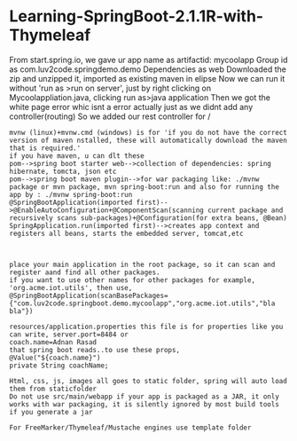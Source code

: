 # Learning-SpringBoot-2.1.1R-with-Thymeleaf

From start.spring.io, we gave ur app name as artifactid: mycoolapp 
Group id as com.luv2code.springdemo.demo
Dependencies as web
Downloaded the zip and unzipped it, imported as existing maven in elipse
Now we can run it without 'run as >run on server', just by right clicking on Mycoolappliation.java, clicking run as>java application
Then we got the white page error whic isnt a error actually just as we didnt add any controller(routing)
So we added our rest controller for /
	
	mvnw (linux)+mvnw.cmd (windows) is for 'if you do not have the correct version of maven nstalled, these will automatically download the maven that is required.'
	if you have maven, u can dlt these
	pom-->spring boot starter web-->collection of dependencies: spring hibernate, tomcta, json etc
	pom-->spring boot maven plugin-->for war packaging like: ./mvnw package or mvn package, mvn spring-boot:run and also for running the app by : ./mvnw spring-boot:run
	@SpringBootApplication(imported first)-->@EnableAutoConfiguration+@ComponentScan(scanning current package and recursively scans sub-packages)+@Configuration(for extra beans, @Bean)
	SpringApplication.run(imported first)-->creates app context and registers all beans, starts the embedded server, tomcat,etc
	
	
	
	place your main application in the root package, so it can scan and register aand find all other packages. 
	if you want to use other names for other packages for example, 'org.acme.iot.utils', then use, @SpringBootApplication(scanBasePackages={"com.luv2code.springboot.demo.mycoolapp","org.acme.iot.utils","bla bla"})
	
	resources/application.properties this file is for properties like you can write, server.port=8484 or
	coach.name=Adnan Rasad
	that spring boot reads..to use these props, 
	@Value("${coach.name}") 
	private String coachName;
	
	Html, css, js, images all goes to static folder, spring will auto load them from staticfolder
	Do not use src/main/webapp if your app is packaged as a JAR, it only works with war packaging, it is silently ignored by most build tools if you generate a jar 
	
	For FreeMarker/Thymeleaf/Mustache engines use template folder
